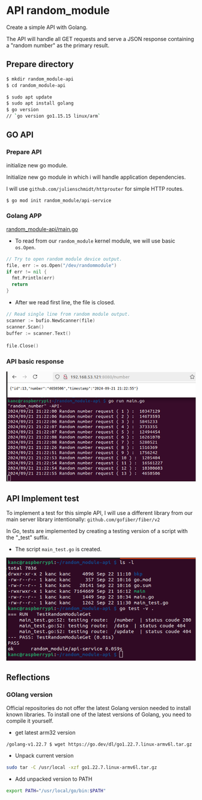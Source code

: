 # API random_module

Create a simple API with Golang.

The API will handle all GET requests and serve a JSON response containing a "random number" as the primary result.

## Prepare directory

```bash
$ mkdir random_module-api
$ cd random_module-api
```

```bash
$ sudo apt update
$ sudo apt install golang
$ go version
// `go version go1.15.15 linux/arm`
```

## GO API

### Prepare API

initialize new go module.

Initialize new go module in which i will handle application dependencies.

I will use `github.com/julienschmidt/httprouter` for simple HTTP routes.

```bash
$ go mod init random_module/api-service
```
### Golang APP

[random_module-api/main.go](random_module-api/main.go)

 - To read from our `random_module` kernel module, we will use basic `os.Open`.

```go
// Try to open random module device output.
file, err := os.Open("/dev/randommodule")
if err != nil {
  fmt.Println(err)
  return
}
```

 - After we read first line, the file is closed.

```go
// Read single line from random module output.
scanner := bufio.NewScanner(file)
scanner.Scan()
buffer := scanner.Text()

file.Close()
```

### API basic response

![](attachments/Clipboard_2024-09-21-21-23-24.png)


 ## API Implement test

To implement a test for this simple API, I will use a different library from our main server library intentionally:
`github.com/gofiber/fiber/v2`

In Go, tests are implemented by creating a testing version of a script with the "_test" suffix.

  - The script `main_test.go` is created.

![](attachments/Clipboard_2024-09-22-11-33-23.png)


## Reflections

### GOlang version

Official repositories do not offer the latest Golang version needed to install known libraries. To install one of the latest versions of Golang, you need to compile it yourself.

 - get latest arm32 version

 ```bash
 /golang-v1.22.7 $ wget https://go.dev/dl/go1.22.7.linux-armv6l.tar.gz
 ```
 - Unpack current version

```bash
sudo tar -C /usr/local -xzf go1.22.7.linux-armv6l.tar.gz
```

 - Add unpacked version to PATH

 ```bash
 export PATH="/usr/local/go/bin:$PATH"
 ```





